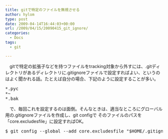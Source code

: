 ```yaml
---
title: gitで特定のファイルを無視させる
author: hylom
type: post
date: 2009-04-14T16:44:03+00:00
url: /2009/04/15/20090415_git_ignore/
categories:
  - Docs
tags:
  - git

---
```

　gitで特定の拡張子などを持つファイルをtracking対象から外すには、.gitディレクトリがあるディレクトリに.gitignoreファイルで設定すればよい、というのはよく聞かれる話。たとえば自分の場合、下記のように設定することが多い。

<pre>*.pyc
*~
*.bak
</pre>

　で、毎回これを設定するのは面倒。そんなときは、適当なところにグローバル用の.gitignoreファイルを作成し、git configで そのファイルのパスを「core.excludesfile」に設定すればOK。 

<pre>$ git config --global --add core.excludesfile "$HOME/.gitignore"
 </pre></p>